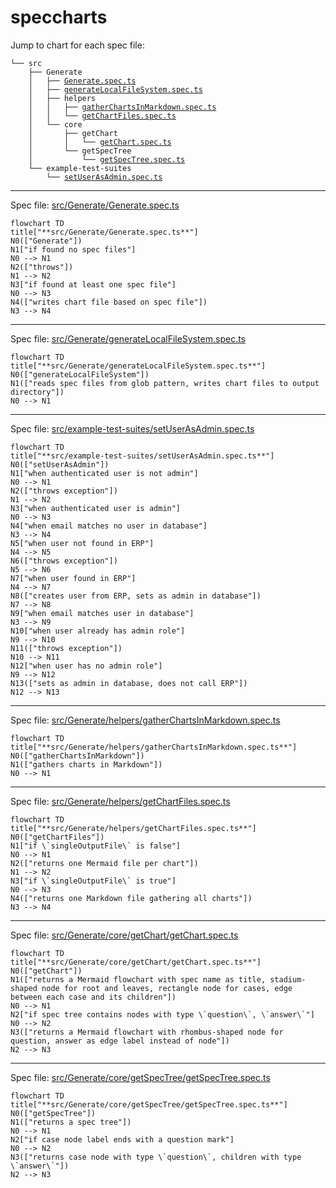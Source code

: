 # speccharts

Jump to chart for each spec file:
<pre><code>└── src<br />    ├── Generate<br />    │   ├── <a href="#src-Generate-Generatespects">Generate.spec.ts</a><br />    │   ├── <a href="#src-Generate-generateLocalFileSystemspects">generateLocalFileSystem.spec.ts</a><br />    │   ├── helpers<br />    │   │   ├── <a href="#src-Generate-helpers-gatherChartsInMarkdownspects">gatherChartsInMarkdown.spec.ts</a><br />    │   │   └── <a href="#src-Generate-helpers-getChartFilesspects">getChartFiles.spec.ts</a><br />    │   └── core<br />    │       ├── getChart<br />    │       │   └── <a href="#src-Generate-core-getChart-getChartspects">getChart.spec.ts</a><br />    │       └── getSpecTree<br />    │           └── <a href="#src-Generate-core-getSpecTree-getSpecTreespects">getSpecTree.spec.ts</a><br />    └── example-test-suites<br />        └── <a href="#src-example-test-suites-setUserAsAdminspects">setUserAsAdmin.spec.ts</a><br /></code></pre>

---

Spec file: <a id="src-Generate-Generatespects"></a><a href="../src/Generate/Generate.spec.ts">src/Generate/Generate.spec.ts</a>

```mermaid
flowchart TD
title["**src/Generate/Generate.spec.ts**"]
N0(["Generate"])
N1["if found no spec files"]
N0 --> N1
N2(["throws"])
N1 --> N2
N3["if found at least one spec file"]
N0 --> N3
N4(["writes chart file based on spec file"])
N3 --> N4
```

---

Spec file: <a id="src-Generate-generateLocalFileSystemspects"></a><a href="../src/Generate/generateLocalFileSystem.spec.ts">src/Generate/generateLocalFileSystem.spec.ts</a>

```mermaid
flowchart TD
title["**src/Generate/generateLocalFileSystem.spec.ts**"]
N0(["generateLocalFileSystem"])
N1(["reads spec files from glob pattern, writes chart files to output directory"])
N0 --> N1
```

---

Spec file: <a id="src-example-test-suites-setUserAsAdminspects"></a><a href="../src/example-test-suites/setUserAsAdmin.spec.ts">src/example-test-suites/setUserAsAdmin.spec.ts</a>

```mermaid
flowchart TD
title["**src/example-test-suites/setUserAsAdmin.spec.ts**"]
N0(["setUserAsAdmin"])
N1["when authenticated user is not admin"]
N0 --> N1
N2(["throws exception"])
N1 --> N2
N3["when authenticated user is admin"]
N0 --> N3
N4["when email matches no user in database"]
N3 --> N4
N5["when user not found in ERP"]
N4 --> N5
N6(["throws exception"])
N5 --> N6
N7["when user found in ERP"]
N4 --> N7
N8(["creates user from ERP, sets as admin in database"])
N7 --> N8
N9["when email matches user in database"]
N3 --> N9
N10["when user already has admin role"]
N9 --> N10
N11(["throws exception"])
N10 --> N11
N12["when user has no admin role"]
N9 --> N12
N13(["sets as admin in database, does not call ERP"])
N12 --> N13
```

---

Spec file: <a id="src-Generate-helpers-gatherChartsInMarkdownspects"></a><a href="../src/Generate/helpers/gatherChartsInMarkdown.spec.ts">src/Generate/helpers/gatherChartsInMarkdown.spec.ts</a>

```mermaid
flowchart TD
title["**src/Generate/helpers/gatherChartsInMarkdown.spec.ts**"]
N0(["gatherChartsInMarkdown"])
N1(["gathers charts in Markdown"])
N0 --> N1
```

---

Spec file: <a id="src-Generate-helpers-getChartFilesspects"></a><a href="../src/Generate/helpers/getChartFiles.spec.ts">src/Generate/helpers/getChartFiles.spec.ts</a>

```mermaid
flowchart TD
title["**src/Generate/helpers/getChartFiles.spec.ts**"]
N0(["getChartFiles"])
N1["if \`singleOutputFile\` is false"]
N0 --> N1
N2(["returns one Mermaid file per chart"])
N1 --> N2
N3["if \`singleOutputFile\` is true"]
N0 --> N3
N4(["returns one Markdown file gathering all charts"])
N3 --> N4
```

---

Spec file: <a id="src-Generate-core-getChart-getChartspects"></a><a href="../src/Generate/core/getChart/getChart.spec.ts">src/Generate/core/getChart/getChart.spec.ts</a>

```mermaid
flowchart TD
title["**src/Generate/core/getChart/getChart.spec.ts**"]
N0(["getChart"])
N1(["returns a Mermaid flowchart with spec name as title, stadium-shaped node for root and leaves, rectangle node for cases, edge between each case and its children"])
N0 --> N1
N2["if spec tree contains nodes with type \`question\`, \`answer\`"]
N0 --> N2
N3(["returns a Mermaid flowchart with rhombus-shaped node for question, answer as edge label instead of node"])
N2 --> N3
```

---

Spec file: <a id="src-Generate-core-getSpecTree-getSpecTreespects"></a><a href="../src/Generate/core/getSpecTree/getSpecTree.spec.ts">src/Generate/core/getSpecTree/getSpecTree.spec.ts</a>

```mermaid
flowchart TD
title["**src/Generate/core/getSpecTree/getSpecTree.spec.ts**"]
N0(["getSpecTree"])
N1(["returns a spec tree"])
N0 --> N1
N2["if case node label ends with a question mark"]
N0 --> N2
N3(["returns case node with type \`question\`, children with type \`answer\`"])
N2 --> N3
```

<!-- ✴ Generated by speccharts • https://github.com/arnaudrenaud/speccharts • v0.1.9 -->
